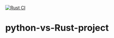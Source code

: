 [![Rust CI](https://github.com/Muhammadyousafrana/python-vs-Rust-project/actions/workflows/format.yml/badge.svg)](https://github.com/Muhammadyousafrana/python-vs-Rust-project/actions/workflows/format.yml)
# python-vs-Rust-project
